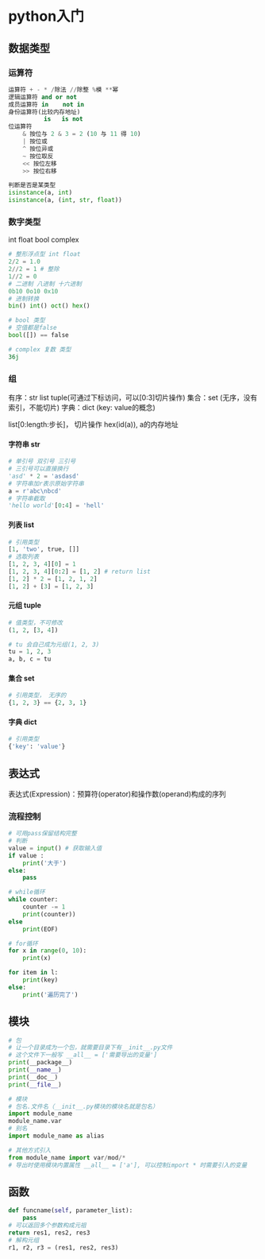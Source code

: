 # python入门

## 数据类型

### 运算符

``` python
运算符 + - * /除法 //除整 %模 **幂
逻辑运算符 and or not
成员运算符 in    not in
身份运算符(比较内存地址)  
          is   is not
位运算符
    & 按位与 2 & 3 = 2 (10 与 11 得 10)
    | 按位或
    ^ 按位异或
    ~ 按位取反
    << 按位左移
    >> 按位右移

判断是否是某类型
isinstance(a, int)
isinstance(a, (int, str, float))
```

### 数字类型

int float bool complex

``` python
# 整形浮点型 int float
2/2 = 1.0
2//2 = 1 # 整除
1//2 = 0
# 二进制 八进制 十六进制
0b10 0o10 0x10
# 进制转换
bin() int() oct() hex()

# bool 类型
# 空值都是false
bool([]) == false

# complex 复数 类型
36j
```

### 组

有序：str list tuple(可通过下标访问，可以[0:3]切片操作)
集合：set (无序，没有索引，不能切片)
字典：dict (key: value的概念)

list[0:length:步长]， 切片操作
hex(id(a)), a的内存地址

#### 字符串 str

``` python
# 单引号 双引号 三引号
# 三引号可以直接换行
'asd' * 2 = 'asdasd'
# 字符串加r表示原始字符串
a = r'abc\nbcd'
# 字符串截取
'hello world'[0:4] = 'hell'

```

#### 列表 list

``` python
# 引用类型
[1, 'two', true, []]
# 选取列表
[1, 2, 3, 4][0] = 1
[1, 2, 3, 4][0:2] = [1, 2] # return list
[1, 2] * 2 = [1, 2, 1, 2]
[1, 2] + [3] = [1, 2, 3]

```

#### 元组 tuple

``` python
# 值类型，不可修改
(1, 2, [3, 4])

# tu 会自己成为元组(1, 2, 3)
tu = 1, 2, 3
a, b, c = tu
```

#### 集合 set

``` python
# 引用类型， 无序的
{1, 2, 3} == {2, 3, 1}

```

#### 字典 dict

``` python
# 引用类型
{'key': 'value'}
```

## 表达式

表达式(Expression)：预算符(operator)和操作数(operand)构成的序列

### 流程控制

``` python
# 可用pass保留结构完整
# 判断
value = input() # 获取输入值
if value :
    print('大于')
else:
    pass
```

``` python
# while循环
while counter:
    counter -= 1
    print(counter))
else
    print(EOF)

# for循环
for x in range(0, 10):
    print(x)

for item in l:
    print(key)
else:
    print('遍历完了')
```

## 模块

``` python
# 包
# 让一个目录成为一个包，就需要目录下有__init__.py文件
# 这个文件下一般写 __all__ = ['需要导出的变量']
print(__package__)
print(__name__)
print(__doc__)
print(__file__)

# 模块
# 包名.文件名（__init__.py模块的模块名就是包名）
import module_name
module_name.var
# 别名
import module_name as alias

# 其他方式引入
from module_name import var/mod/*
# 导出时使用模块内置属性 __all__ = ['a'], 可以控制import * 时需要引入的变量

```

## 函数

``` python
def funcname(self, parameter_list):
    pass
# 可以返回多个参数构成元祖
return res1, res2, res3
# 解构元组
r1, r2, r3 = (res1, res2, res3)
```
